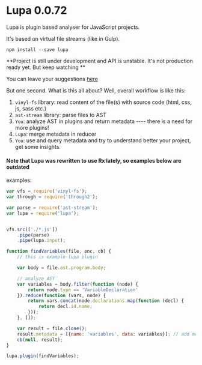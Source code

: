 
Lupa 0.0.72
====

Lupa is plugin based analyser for JavaScript projects.

It's based on virtual file streams (like in Gulp).

`npm install --save lupa`

**Project is still under development and API is unstable. It's not production ready yet. But keep watching **

You can leave your suggestions [here](https://github.com/hex13/lupa/issues)

But one second. What is this all about? Well, overall workflow is like this:

1. `vinyl-fs` library: read content of the file(s) with source code (html, css, js, sass etc.)
2. `ast-stream` library: parse files to AST
3. `You`: analyze AST in plugins and return metadata ---- there is a need for more plugins!
4. `Lupa`: merge metadata in reducer
5. `You`: use and query metadata and try to understand better your project, get some insights.

#### Note that Lupa was rewritten to use Rx lately, so examples below are outdated 
examples:

```js
var vfs = require('vinyl-fs');
var through = require('through2');

var parse = require('ast-stream');
var lupa = require('lupa');


vfs.src(['./*.js'])
    .pipe(parse)
    .pipe(lupa.input);

function findVariables(file, enc, cb) {
    // this is example lupa plugin

    var body = file.ast.program.body;

    // analyze AST
    var variables = body.filter(function (node) {
        return node.type == 'VariableDeclaration'
    }).reduce(function (vars, node) {
        return vars.concat(node.declarations.map(function (decl) {
            return decl.id.name;
        }));
    }, []);

    var result = file.clone();
    result.metadata = [{name: 'variables', data: variables}]; // add metadata
    cb(null, result);
}

lupa.plugin(findVariables);
